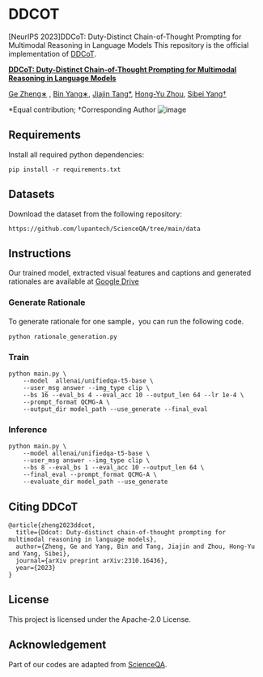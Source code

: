 # DDCOT
[NeurIPS 2023]DDCoT: Duty-Distinct Chain-of-Thought Prompting for Multimodal Reasoning in Language Models
This repository is the official implementation of [DDCoT](https://arxiv.org/abs/2310.16436).

**[DDCoT: Duty-Distinct Chain-of-Thought Prompting for Multimodal Reasoning in Language Models](https://arxiv.org/abs/2310.16436)**

[Ge Zheng∗]() , [Bin Yang∗](), [Jiajin Tang*](https://toneyaya.github.io/), [Hong-Yu Zhou](https://zhouhy.org/), [Sibei Yang†](https://faculty.sist.shanghaitech.edu.cn/yangsibei/)

*Equal contribution; †Corresponding Author
![image](https://github.com/YangBin55/DDCOT/blob/master/images/teaser.png)

## Requirements

Install all required python dependencies:

```
pip install -r requirements.txt
```

## Datasets

Download the dataset from the following repository:

```
https://github.com/lupantech/ScienceQA/tree/main/data
```

## Instructions
Our trained model, extracted visual features and captions and generated rationales are available at [Google Drive](https://drive.google.com/drive/folders/1BeipodkLa7rH5QIodF3B_Xda1MCZrq9Y?usp=drive_link)

### Generate Rationale
To generate rationale for one sample，you can run the following code.
```
python rationale_generation.py
```

### Train

```
python main.py \
    --model  allenai/unifiedqa-t5-base \
    --user_msg answer --img_type clip \
    --bs 16 --eval_bs 4 --eval_acc 10 --output_len 64 --lr 1e-4 \
    --prompt_format QCMG-A \
    --output_dir model_path --use_generate --final_eval
```

### Inference 

```
python main.py \
    --model allenai/unifiedqa-t5-base \
    --user_msg answer --img_type clip \
    --bs 8 --eval_bs 1 --eval_acc 10 --output_len 64 \
    --final_eval --prompt_format QCMG-A \
    --evaluate_dir model_path --use_generate 
```


## Citing DDCoT

```
@article{zheng2023ddcot,
  title={Ddcot: Duty-distinct chain-of-thought prompting for multimodal reasoning in language models},
  author={Zheng, Ge and Yang, Bin and Tang, Jiajin and Zhou, Hong-Yu and Yang, Sibei},
  journal={arXiv preprint arXiv:2310.16436},
  year={2023}
}
```

## License

This project is licensed under the Apache-2.0 License.

## Acknowledgement

Part of our codes are adapted from [ScienceQA](https://github.com/lupantech/ScienceQA).
